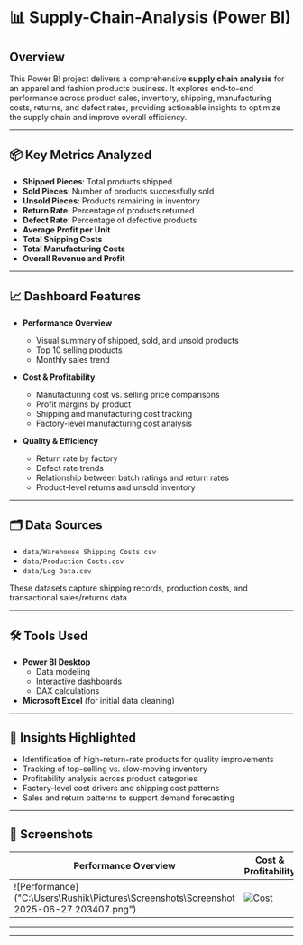 
# 📊 Supply-Chain-Analysis (Power BI)

## Overview

This Power BI project delivers a comprehensive **supply chain analysis** for an apparel and fashion products business. It explores end-to-end performance across product sales, inventory, shipping, manufacturing costs, returns, and defect rates, providing actionable insights to optimize the supply chain and improve overall efficiency.

---

## 📦 Key Metrics Analyzed

- **Shipped Pieces**: Total products shipped  
- **Sold Pieces**: Number of products successfully sold  
- **Unsold Pieces**: Products remaining in inventory  
- **Return Rate**: Percentage of products returned  
- **Defect Rate**: Percentage of defective products  
- **Average Profit per Unit**  
- **Total Shipping Costs**  
- **Total Manufacturing Costs**  
- **Overall Revenue and Profit**  

---

## 📈 Dashboard Features

- **Performance Overview**  
  - Visual summary of shipped, sold, and unsold products  
  - Top 10 selling products  
  - Monthly sales trend  

- **Cost & Profitability**  
  - Manufacturing cost vs. selling price comparisons  
  - Profit margins by product  
  - Shipping and manufacturing cost tracking  
  - Factory-level manufacturing cost analysis  

- **Quality & Efficiency**  
  - Return rate by factory  
  - Defect rate trends  
  - Relationship between batch ratings and return rates  
  - Product-level returns and unsold inventory  

---

## 🗂️ Data Sources

- `data/Warehouse Shipping Costs.csv`  
- `data/Production Costs.csv`  
- `data/Log Data.csv`

These datasets capture shipping records, production costs, and transactional sales/returns data.

---

## 🛠️ Tools Used

- **Power BI Desktop**  
  - Data modeling  
  - Interactive dashboards  
  - DAX calculations  
- **Microsoft Excel** (for initial data cleaning)

---

## 📌 Insights Highlighted

- Identification of high-return-rate products for quality improvements  
- Tracking of top-selling vs. slow-moving inventory  
- Profitability analysis across product categories  
- Factory-level cost drivers and shipping cost patterns  
- Sales and return patterns to support demand forecasting


---

## 📎 Screenshots

| Performance Overview | Cost & Profitability | Quality & Efficiency |
|----------------------|----------------------|----------------------|
| ![Performance]("C:\Users\Rushik\Pictures\Screenshots\Screenshot 2025-06-27 203407.png") | ![Cost](./screenshots/cost.png) | ![Quality](./screenshots/quality.png) |

---


---

